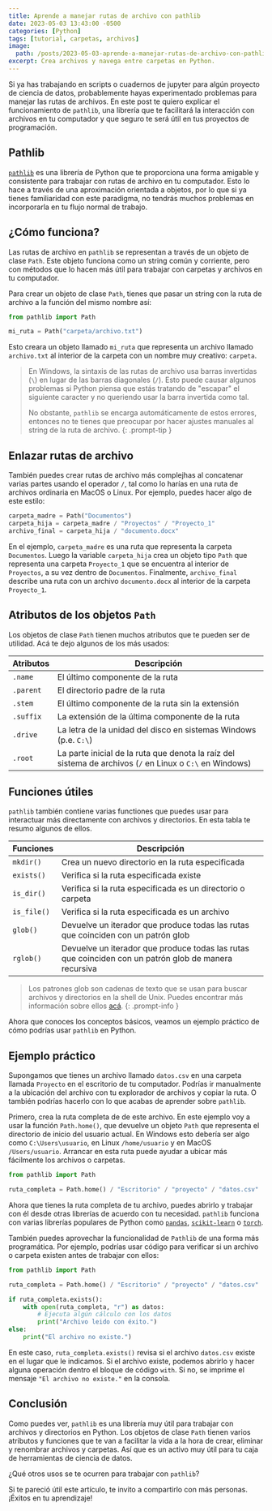 ```yaml
---
title: Aprende a manejar rutas de archivo con pathlib
date: 2023-05-03 13:43:00 -0500
categories: [Python]
tags: [tutorial, carpetas, archivos]
image: 
  path: /posts/2023-05-03-aprende-a-manejar-rutas-de-archivo-con-pathlib/hero.jpg
excerpt: Crea archivos y navega entre carpetas en Python.
---
```


Si ya has trabajando en scripts o cuadernos de jupyter para algún proyecto de ciencia de datos, probablemente hayas experimentado problemas para manejar las rutas de archivos. En este post te quiero explicar el funcionamiento de `pathlib`, una librería que te facilitará la interacción con archivos en tu computador y que seguro te será útil en tus proyectos de programación.

## Pathlib

[`pathlib`](https://docs.python.org/3/library/pathlib.html) es una librería de Python que te proporciona una forma amigable y consistente para trabajar con rutas de archivo en tu computador. Esto lo hace a través de una aproximación orientada a objetos, por lo que si ya tienes familiaridad con este paradigma, no tendrás muchos problemas en incorporarla en tu flujo normal de trabajo.

## ¿Cómo funciona?

Las rutas de archivo en `pathlib` se representan a través de un objeto de clase `Path`. Este objeto funciona como un string común y corriente, pero con métodos que lo hacen más útil para trabajar con carpetas y archivos en tu computador.

Para crear un objeto de clase `Path`, tienes que pasar un string con la ruta de archivo a la función del mismo nombre así:

```python
from pathlib import Path

mi_ruta = Path("carpeta/archivo.txt")
```

Esto creara un objeto llamado `mi_ruta` que representa un archivo llamado `archivo.txt` al interior de la carpeta con un nombre muy creativo: `carpeta`.

> En Windows, la sintaxis de las rutas de archivo usa barras invertidas (`\`) en lugar de las barras diagonales (`/`). Esto puede causar algunos problemas si Python piensa que estás tratando de "escapar" el siguiente caracter y no queriendo usar la barra invertida como tal. 
> 
> No obstante, `pathlib` se encarga automáticamente de estos errores, entonces no te tienes que preocupar por hacer ajustes manuales al string de la ruta de archivo.
{: .prompt-tip }

## Enlazar rutas de archivo

También puedes crear rutas de archivo más complejhas al concatenar varias partes usando el operador `/`, tal como lo harías en una ruta de archivos ordinaria en MacOS o Linux. Por ejemplo, puedes hacer algo de este estilo:

```python
carpeta_madre = Path("Documentos")
carpeta_hija = carpeta_madre / "Proyectos" / "Proyecto_1"
archivo_final = carpeta_hija / "documento.docx"
```

En el ejemplo, `carpeta_madre` es una ruta que representa la carpeta `Documentos`. Luego la variable `carpeta_hija` crea un objeto tipo `Path` que representa una carpeta `Proyecto_1` que se encuentra al interior de `Proyectos`, a su vez dentro de `Documentos`. Finalmente, `archivo_final` describe una ruta con un archivo `documento.docx` al interior de la carpeta `Proyecto_1`.

## Atributos de los objetos `Path`

Los objetos de clase `Path` tienen muchos atributos que te pueden ser de utilidad. Acá te dejo algunos de los más usados:

| Atributos | Descripción |
|---------|-------------|
| `.name` | El último componente de la ruta |
| `.parent` | El directorio padre de la ruta |
| `.stem` | El último componente de la ruta sin la extensión |
| `.suffix` | La extensión de la última componente de la ruta |
| `.drive` | La letra de la unidad del disco en sistemas Windows (p.e. `C:\`) |
| `.root` | La parte inicial de la ruta que denota la raíz del sistema de archivos (`/` en Linux o `C:\` en Windows) |

## Funciones útiles

`pathlib` también contiene varias functiones que puedes usar para interactuar más directamente con archivos y directorios. En esta tabla te resumo algunos de ellos.

| Funciones | Descripción |
|---------|-------------|
| `mkdir()` | Crea un nuevo directorio en la ruta especificada |
| `exists()` | Verifica si la ruta especificada existe |
| `is_dir()` | Verifica si la ruta especificada es un directorio o carpeta |
| `is_file()` | Verifica si la ruta especificada es un archivo |
| `glob()` | Devuelve un iterador que produce todas las rutas que coinciden con un patrón glob |
| `rglob()` | Devuelve un iterador que produce todas las rutas que coinciden con un patrón glob de manera recursiva |

> Los patrones glob son cadenas de texto que se usan para buscar archivos y directorios en la shell de Unix. Puedes encontrar más información sobre ellos [acá](https://www.malikbrowne.com/blog/a-beginners-guide-glob-patterns/).
{: .prompt-info }

Ahora que conoces los conceptos básicos, veamos un ejemplo práctico de cómo podrías usar `pathlib` en Python.

## Ejemplo práctico

Supongamos que tienes un archivo llamado `datos.csv` en una carpeta llamada `Proyecto` en el escritorio de tu computador. Podrías ir manualmente a la ubicación del archivo con tu explorador de archivos y copiar la ruta. O también podrías hacerlo con lo que acabas de aprender sobre `pathlib`.

Primero, crea la ruta completa de de este archivo. En este ejemplo voy a usar la función `Path.home()`, que devuelve un objeto `Path` que representa el directorio de inicio del usuario actual. En Windows esto debería ser algo como `C:\Users\usuario`, en Linux `/home/usuario` y en MacOS `/Users/usuario`. Arrancar en esta ruta puede ayudar a ubicar más fácilmente los archivos o carpetas.

```python
from pathlib import Path

ruta_completa = Path.home() / "Escritorio" / "proyecto" / "datos.csv"
```

Ahora que tienes la ruta completa de tu archivo, puedes abrirlo y trabajar con él desde otras librerías de acuerdo con tu necesidad. `pathlib` funciona con varias librerías populares de Python como [`pandas`](https://pandas.pydata.org), [`scikit-learn`](https://scikit-learn.org/stable/) o [`torch`](https://pytorch.org).

También puedes aprovechar la funcionalidad de `Pathlib` de una forma más programática. Por ejemplo, podrías usar código para verificar si un archivo o carpeta existen antes de trabajar con ellos:

```python
from pathlib import Path

ruta_completa = Path.home() / "Escritorio" / "proyecto" / "datos.csv"

if ruta_completa.exists():
    with open(ruta_completa, "r") as datos:
        # Ejecuta algún cálculo con los datos
        print("Archivo leido con éxito.")
else:
    print("El archivo no existe.")
```

En este caso, `ruta_completa.exists()` revisa si el archivo `datos.csv` existe en el lugar que le indicamos. Si el archivo existe, podemos abrirlo y hacer alguna operación dentro el bloque de código `with`. Si no, se imprime el mensaje `"El archivo no existe."` en la consola.

## Conclusión

Como puedes ver, `pathlib` es una librería muy útil para trabajar con archivos y directorios en Python. Los objetos de clase `Path` tienen varios atributos y funciones que te van a facilitar la vida a la hora de crear, eliminar y renombrar archivos y carpetas. Así que es un activo muy útil para tu caja de herramientas de ciencia de datos.

¿Qué otros usos se te ocurren para trabajar con `pathlib`? 

Si te pareció útil este artículo, te invito a compartirlo con más personas. ¡Éxitos en tu aprendizaje!
